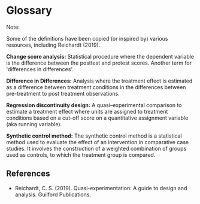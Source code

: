# Glossary

<div class="admonition note" name="html-admonition">
<p class="title">Note:</p>
Some of the definitions have been copied (or inspired by) various resources, including Reichardt (2019).
</div>

**Change score analysis:** Statistical procedure where the dependent variable is the difference between the posttest and protest scores. Another term for 'differences in differences'.

**Difference in Differences:** Analysis where the treatment effect is estimated as a difference between treatment conditions in the differences between pre-treatment to post treatment observations.

**Regression discontinuity design:** A quasi–experimental comparison to estimate a treatment effect where units are assigned to treatment conditions based on a cut-off score on a quantitative assignment variable (aka running variable).

**Synthetic control method:** The synthetic control method is a statistical method used to evaluate the effect of an intervention in comparative case studies. It involves the construction of a weighted combination of groups used as controls, to which the treatment group is compared.

## References
* Reichardt, C. S. (2019). Quasi-experimentation: A guide to design and analysis. Guilford Publications.
